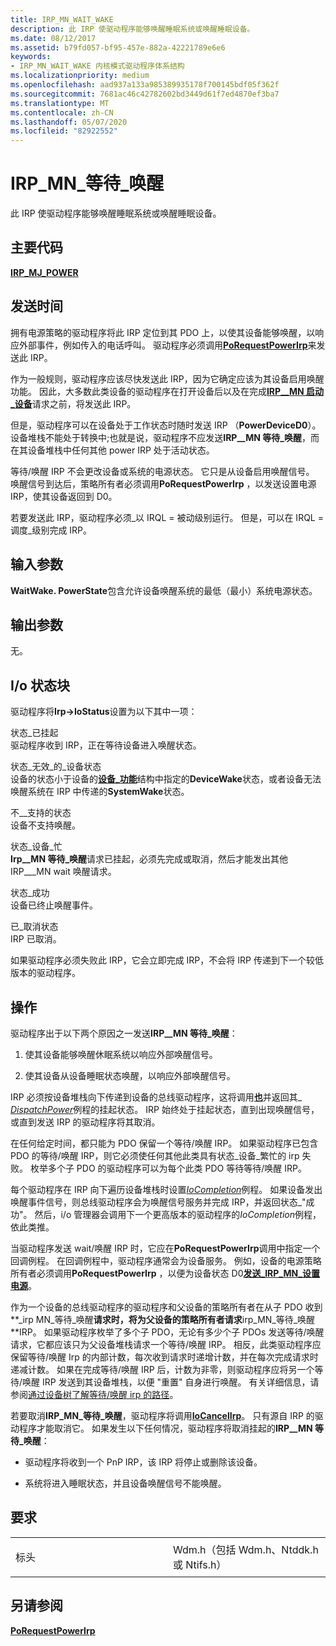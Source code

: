 ```yaml
---
title: IRP_MN_WAIT_WAKE
description: 此 IRP 使驱动程序能够唤醒睡眠系统或唤醒睡眠设备。
ms.date: 08/12/2017
ms.assetid: b79fd057-bf95-457e-882a-42221789e6e6
keywords:
- IRP_MN_WAIT_WAKE 内核模式驱动程序体系结构
ms.localizationpriority: medium
ms.openlocfilehash: aad937a133a985389935178f700145bdf05f362f
ms.sourcegitcommit: 7681ac46c42782602bd3449d61f7ed4870ef3ba7
ms.translationtype: MT
ms.contentlocale: zh-CN
ms.lasthandoff: 05/07/2020
ms.locfileid: "82922552"
---
```

# <a name="irp_mn_wait_wake"></a>IRP\_MN\_等待\_唤醒


此 IRP 使驱动程序能够唤醒睡眠系统或唤醒睡眠设备。

<a name="major-code"></a>主要代码
----------

[**IRP\_MJ\_POWER**](irp-mj-power.md)

<a name="when-sent"></a>发送时间
---------

拥有电源策略的驱动程序将此 IRP 定位到其 PDO 上，以使其设备能够唤醒，以响应外部事件，例如传入的电话呼叫。 驱动程序必须调用[**PoRequestPowerIrp**](https://docs.microsoft.com/windows-hardware/drivers/ddi/wdm/nf-wdm-porequestpowerirp)来发送此 IRP。

作为一般规则，驱动程序应该尽快发送此 IRP，因为它确定应该为其设备启用唤醒功能。 因此，大多数此类设备的驱动程序在打开设备后以及在完成[**IRP\_\_MN 启动\_设备**](irp-mn-start-device.md)请求之前，将发送此 IRP。

但是，驱动程序可以在设备处于工作状态时随时发送 IRP （**PowerDeviceD0**）。 设备堆栈不能处于转换中;也就是说，驱动程序不应发送**IRP\_\_MN 等待\_唤醒**，而在其设备堆栈中任何其他 power IRP 处于活动状态。

等待/唤醒 IRP 不会更改设备或系统的电源状态。 它只是从设备启用唤醒信号。 唤醒信号到达后，策略所有者必须调用**PoRequestPowerIrp** ，以发送设置电源 IRP，使其设备返回到 D0。

若要发送此 IRP，驱动程序必须\_以 IRQL = 被动级别运行。 但是，可以在 IRQL = 调度\_级别完成 IRP。

## <a name="input-parameters"></a>输入参数


<a href="" id="parameters-waitwake-powerstate-contains-the-lowest--least-powered--system-power-state-from-which-the-device-should-be-allowed-to-awaken-the-system-"></a>**WaitWake. PowerState**包含允许设备唤醒系统的最低（最小）系统电源状态。  

## <a name="output-parameters"></a>输出参数


无。

## <a name="io-status-block"></a>I/o 状态块


驱动程序将**Irp-&gt;IoStatus**设置为以下其中一项：

<a href="" id="status-pending-"></a>状态\_已挂起   
驱动程序收到 IRP，正在等待设备进入唤醒状态。

<a href="" id="status-invalid-device-state-"></a>状态\_无效\_的\_设备状态   
设备的状态小于设备的[**设备\_功能**](https://docs.microsoft.com/windows-hardware/drivers/ddi/wdm/ns-wdm-_device_capabilities)结构中指定的**DeviceWake**状态，或者设备无法唤醒系统在 IRP 中传递的**SystemWake**状态。

<a href="" id="status-not-supported-"></a>不\_\_支持的状态   
设备不支持唤醒。

<a href="" id="status-device-busy-"></a>状态\_设备\_忙   
**Irp\_\_MN 等待\_唤醒**请求已挂起，必须先完成或取消，然后才能发出其他 IRP\_\_\_MN wait 唤醒请求。

<a href="" id="status-success"></a>状态\_成功  
设备已终止唤醒事件。

<a href="" id="status-cancelled"></a>已\_取消状态  
IRP 已取消。

如果驱动程序必须失败此 IRP，它会立即完成 IRP，不会将 IRP 传递到下一个较低版本的驱动程序。

<a name="operation"></a>操作
---------

驱动程序出于以下两个原因之一发送**IRP\_\_MN 等待\_唤醒**：

1.  使其设备能够唤醒休眠系统以响应外部唤醒信号。

2.  使其设备从设备睡眠状态唤醒，以响应外部唤醒信号。

IRP 必须按设备堆栈向下传递到设备的总线驱动程序，这将调用[**也**](https://docs.microsoft.com/windows-hardware/drivers/ddi/wdm/nf-wdm-iomarkirppending)并返回其\_ [*DispatchPower*](https://docs.microsoft.com/windows-hardware/drivers/ddi/wdm/nc-wdm-driver_dispatch)例程的挂起状态。 IRP 始终处于挂起状态，直到出现唤醒信号，或直到发送 IRP 的驱动程序将其取消。

在任何给定时间，都只能为 PDO 保留一个等待/唤醒 IRP。 如果驱动程序已包含 PDO 的等待/唤醒 IRP，则它必须使任何其他此类具有状态\_设备\_繁忙的 irp 失败。 枚举多个子 PDO 的驱动程序可以为每个此类 PDO 等待等待/唤醒 IRP。

每个驱动程序在 IRP 向下遍历设备堆栈时设置[*IoCompletion*](https://docs.microsoft.com/windows-hardware/drivers/ddi/wdm/nc-wdm-io_completion_routine)例程。 如果设备发出唤醒事件信号，则总线驱动程序会为唤醒信号服务并完成 IRP，并返回状态\_"成功"。 然后，i/o 管理器会调用下一个更高版本的驱动程序的*IoCompletion*例程，依此类推。

当驱动程序发送 wait/唤醒 IRP 时，它应在**PoRequestPowerIrp**调用中指定一个回调例程。 在回调例程中，驱动程序通常会为设备服务。 例如，设备的电源策略所有者必须调用**PoRequestPowerIrp** ，以便为设备状态 D0[**发送\_IRP\_MN\_设置电源**](irp-mn-set-power.md)。

作为一个设备的总线驱动程序的驱动程序和父设备的策略所有者在从子 PDO 收到**\_irp MN\_等待\_唤醒**请求时，将为父设备的策略所有者请求**irp\_MN\_等待\_唤醒**IRP。 如果驱动程序枚举了多个子 PDO，无论有多少个子 PDOs 发送等待/唤醒请求，它都应该只为父设备堆栈请求一个等待/唤醒 IRP。 相反，此类驱动程序应保留等待/唤醒 Irp 的内部计数，每次收到请求时递增计数，并在每次完成请求时递减计数。 如果在完成等待/唤醒 IRP 后，计数为非零，则驱动程序应将另一个等待/唤醒 IRP 发送到其设备堆栈，以便 "重置" 自身进行唤醒。 有关详细信息，请参阅[通过设备树了解等待/唤醒 irp 的路径](https://docs.microsoft.com/windows-hardware/drivers/kernel/understanding-the-path-of-wait-wake-irps-through-a-device-tree)。

若要取消**IRP\_MN\_等待\_唤醒**，驱动程序将调用[**IoCancelIrp**](https://docs.microsoft.com/windows-hardware/drivers/ddi/wdm/nf-wdm-iocancelirp)。 只有源自 IRP 的驱动程序才能取消它。 如果发生以下任何情况，驱动程序将取消挂起的**IRP\_\_MN 等待\_唤醒**：

-   驱动程序将收到一个 PnP IRP，该 IRP 将停止或删除该设备。

-   系统将进入睡眠状态，并且设备唤醒信号不能唤醒。

<a name="requirements"></a>要求
------------

<table>
<colgroup>
<col width="50%" />
<col width="50%" />
</colgroup>
<tbody>
<tr class="odd">
<td><p>标头</p></td>
<td>Wdm.h（包括 Wdm.h、Ntddk.h 或 Ntifs.h）</td>
</tr>
</tbody>
</table>

## <a name="see-also"></a>另请参阅


[**PoRequestPowerIrp**](https://docs.microsoft.com/windows-hardware/drivers/ddi/wdm/nf-wdm-porequestpowerirp)

 

 




